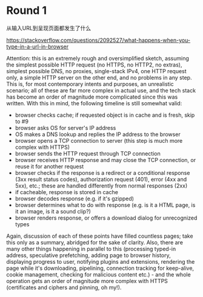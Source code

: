 # Round 1

从输入URL到呈现页面都发生了什么

https://stackoverflow.com/questions/2092527/what-happens-when-you-type-in-a-url-in-browser

Attention: this is an extremely rough and oversimplified sketch, assuming the simplest possible HTTP request (no HTTPS, no HTTP2, no extras), simplest possible DNS, no proxies, single-stack IPv4, one HTTP request only, a simple HTTP server on the other end, and no problems in any step. This is, for most contemporary intents and purposes, an unrealistic scenario; all of these are far more complex in actual use, and the tech stack has become an order of magnitude more complicated since this was written. With this in mind, the following timeline is still somewhat valid:

* browser checks cache; if requested object is in cache and is fresh, skip to #9
* browser asks OS for server's IP address
* OS makes a DNS lookup and replies the IP address to the browser
* browser opens a TCP connection to server (this step is much more complex with HTTPS)
* browser sends the HTTP request through TCP connection
* browser receives HTTP response and may close the TCP connection, or reuse it for another request
* browser checks if the response is a redirect or a conditional response (3xx result status codes), authorization request (401), error (4xx and 5xx), etc.; these are handled differently from normal responses (2xx)
* if cacheable, response is stored in cache
* browser decodes response (e.g. if it's gzipped)
* browser determines what to do with response (e.g. is it a HTML page, is it an image, is it a sound clip?)
* browser renders response, or offers a download dialog for unrecognized types
    
Again, discussion of each of these points have filled countless pages; take this only as a summary, abridged for the sake of clarity. Also, there are many other things happening in parallel to this (processing typed-in address, speculative prefetching, adding page to browser history, displaying progress to user, notifying plugins and extensions, rendering the page while it's downloading, pipelining, connection tracking for keep-alive, cookie management, checking for malicious content etc.) - and the whole operation gets an order of magnitude more complex with HTTPS (certificates and ciphers and pinning, oh my!).

